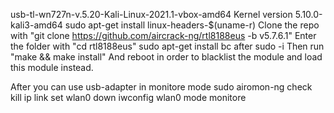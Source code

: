 usb-tl-wn727n-v.5.20-Kali-Linux-2021.1-vbox-amd64
Kernel version 5.10.0-kali3-amd64
sudo apt-get install linux-headers-$(uname-r)
Clone the repo with "git clone https://github.com/aircrack-ng/rtl8188eus -b v5.7.6.1"
Enter the folder with "cd rtl8188eus"
sudo apt-get install bc
after sudo -i
Then run "make && make install"
And reboot in order to blacklist the module and load this module instead.

After you can use usb-adapter in monitore mode
sudo airomon-ng check kill
ip link set wlan0 down
iwconfig wlan0 mode monitore
